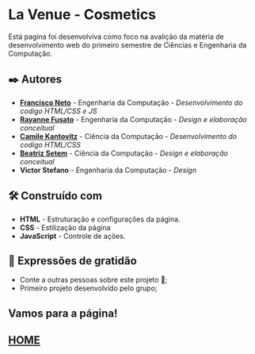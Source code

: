 # La Venue - Cosmetics

Está pagina foi desenvolviva como foco na avalição da matéria de desenvolvimento web do primeiro semestre de Ciências e Engenharia da Computação.

## ✒️ Autores

* **[Francisco Neto](https://github.com/francisco-net0)** - Engenharia da Computação - *Desenvolvimento do codigo HTML/CSS e JS*
* **[Rayanne Fusato](https://github.com/rayfst)** - Engenharia da Computação - *Design e elaboração conceitual*
* **[Camile Kantovitz](https://github.com/camil6)** - Ciência da Computação - *Desenvolvimento do codigo HTML/CSS*
* **[Beatriz Setem](https://github.com/beatrizsetem)** - Ciência da Computação - *Design e elaboração conceitual*
* **Victor Stefano** - Engenharia da Computação - *Design*

## 🛠️ Construído com

* **HTML** - Estruturação e configurações da página.
* **CSS** - Estilização da página
* **JavaScript** - Controle de ações.

## 🎁 Expressões de gratidão

* Conte a outras pessoas sobre este projeto 📢;
* Primeiro projeto desenvolvido pelo grupo;

## Vamos para a página!
## [HOME](p1-web.github.io/prova-p1/home.html)




